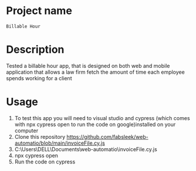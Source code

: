 # Project name 
	Billable Hour
# Description
Tested  a billable hour app, that is  designed on both web and mobile application that allows a law firm fetch the amount of time each employee spends working for a client
# Usage
1. To test this app  you will need to visual studio and cypress (which comes with npx cypress open to run the code on google)installed on your computer
2. Clone this repository https://github.com/fabsleek/web-automatio/blob/main/invoiceFile.cy.js
3. C:\Users\DELL\Documents\web-automatio\invoiceFile.cy.js
4. npx cypress open
5. Run the code on cypress

